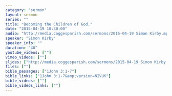 ```yaml
---
category: "sermon"
layout: sermon
series: ""
title: "Becoming the Children of God."
date: "2015-04-19 10:30:00"
audio: "http://media.coggesparish.com/sermons/2015-04-19 Simon Kirby.mp3"
speaker: "Simon Kirby"
speaker_info: ""
duration: "40"
youtube_videos: [""]
vimeo_videos: [""]
slides: ["http://media.coggesparish.com/sermons/2015-04-19 Simon Kirby.pdf"]
files: [""]
bible_passages: ["1John 3:1-7"]
bible_links: ["1John 3:1-7&amp;version=NIVUK"]
bible_videos: [""]
bible_videos_links: [""]
---
```

